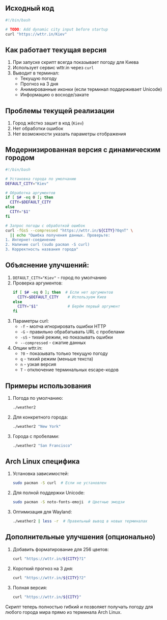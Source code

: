 
##  Исходный код
```bash
#!/bin/bash

# TODO: Add dynamic city input before startup
curl "https://wttr.in/Kiev"
```

## Как работает текущая версия
1. При запуске скрипт всегда показывает погоду для Киева
2. Использует сервис wttr.in через `curl`
3. Выводит в терминал:
   - Текущую погоду
   - Прогноз на 3 дня
   - Анимированные иконки (если терминал поддерживает Unicode)
   - Информацию о восходе/закате

## Проблемы текущей реализации
1. Город жёстко зашит в код (`Kiev`)
2. Нет обработки ошибок
3. Нет возможности указать параметры отображения

## Модернизированная версия с динамическим городом
```bash
#!/bin/bash

# Установка города по умолчанию
DEFAULT_CITY="Kiev"

# Обработка аргументов
if [ $# -eq 0 ]; then
  CITY=$DEFAULT_CITY
else
  CITY="$1"
fi

# Запрос погоды с обработкой ошибок
curl -fGsS --compressed "https://wttr.in/${CITY}?0qnT" \
  || echo "Ошибка получения данных. Проверьте: 
1. Интернет-соединение
2. Наличие curl (sudo pacman -S curl)
3. Корректность названия города"
```

## Объяснение улучшений:
1. `DEFAULT_CITY="Kiev"` - город по умолчанию
2. Проверка аргументов:
   ```bash
   if [ $# -eq 0 ]; then  # Если нет аргументов
     CITY=$DEFAULT_CITY    # Используем Киев
   else
     CITY="$1"             # Берём первый аргумент
   fi
   ```
3. Параметры curl:
   - `-f` - молча игнорировать ошибки HTTP
   - `-G` - правильно обрабатывать URL с пробелами
   - `-sS` - тихий режим, но показывать ошибки
   - `--compressed` - сжатие данных
4. Опции wttr.in:
   - `?0` - показывать только текущую погоду
   - `q` - тихий режим (меньше текста)
   - `n` - узкая версия
   - `T` - отключение терминальных escape-кодов

## Примеры использования
1. Погода по умолчанию:
   ```bash
   ./weather2
   ```
2. Для конкретного города:
   ```bash
   ./weather2 "New York"
   ```
3. Города с пробелами:
   ```bash
   ./weather2 "San Francisco"
   ```

## Arch Linux специфика
1. Установка зависимостей:
   ```bash
   sudo pacman -S curl  # Если не установлен
   ```
2. Для полной поддержки Unicode:
   ```bash
   sudo pacman -S noto-fonts-emoji  # Цветные эмодзи
   ```
3. Оптимизация для Wayland:
   ```bash
   ./weather2 | less -r  # Правильный вывод в новых терминалах
   ```

## Дополнительные улучшения (опционально)
1. Добавить форматирование для 256 цветов:
   ```bash
   curl "https://wttr.in/${CITY}?1"
   ```
2. Короткий прогноз на 3 дня:
   ```bash
   curl "https://wttr.in/${CITY}?2"
   ```
3. Полная версия:
   ```bash
   curl "https://wttr.in/${CITY}"
   ```

Скрипт теперь полностью гибкий и позволяет получать погоду для любого города мира прямо из терминала Arch Linux.